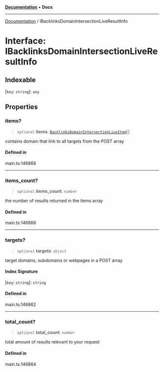 [**Documentation**](../README.md) • **Docs**

***

[Documentation](../globals.md) / IBacklinksDomainIntersectionLiveResultInfo

# Interface: IBacklinksDomainIntersectionLiveResultInfo

## Indexable

 \[`key`: `string`\]: `any`

## Properties

### items?

> `optional` **items**: [`BacklinksDomainIntersectionLiveItem`](../classes/BacklinksDomainIntersectionLiveItem.md)[]

contains domain that link to all targets from the POST array

#### Defined in

main.ts:146868

***

### items\_count?

> `optional` **items\_count**: `number`

the number of results returned in the items array

#### Defined in

main.ts:146866

***

### targets?

> `optional` **targets**: `object`

target domains, subdomains or webpages in a POST array

#### Index Signature

 \[`key`: `string`\]: `string`

#### Defined in

main.ts:146862

***

### total\_count?

> `optional` **total\_count**: `number`

total amount of results relevant to your request

#### Defined in

main.ts:146864
